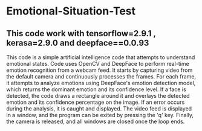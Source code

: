 # Emotional-Situation-Test
## This code work with  tensorflow=2.9.1 , kerasa=2.9.0 and deepface==0.0.93
This code is a simple artificial intelligence code that attempts to understand emotional states. Code uses OpenCV and DeepFace to perform real-time emotion recognition from a webcam feed. It starts by capturing video from the default camera and continuously processes the frames. For each frame, it attempts to analyze emotions using DeepFace's emotion detection model, which returns the dominant emotion and its confidence level. If a face is detected, the code draws a rectangle around it and overlays the detected emotion and its confidence percentage on the image. If an error occurs during the analysis, it is caught and displayed. The video feed is displayed in a window, and the program can be exited by pressing the 'q' key. Finally, the camera is released, and all windows are closed once the loop ends.
